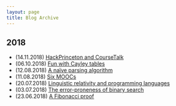 ```yaml
---
layout: page
title: Blog Archive
---
```

## 2018
- (14.11.2018) [HackPrinceton and CourseTalk](https://marcelgoh.github.io/2018/11/14/coursetalk.html)
- (06.10.2018) [Fun with Cayley tables](https://marcelgoh.github.io/2018/10/06/cayley-tables.html)
- (12.08.2018) [A naïve parsing algorithm](https://marcelgoh.github.io/2018/08/12/naive-parser.html)
- (11.08.2018) [Six MOOCs](https://marcelgoh.github.io/2018/08/11/six-moocs.html)
- (20.07.2018) [Linguistic relativity and programming languages](https://marcelgoh.github.io/2018/07/20/linguistic-relativity.html)
- (03.07.2018) [The error-proneness of binary search](https://marcelgoh.github.io/2018/07/03/binary-search.html)
- (23.06.2018) [A Fibonacci proof](https://marcelgoh.github.io/2018/06/23/fibonacci.html)